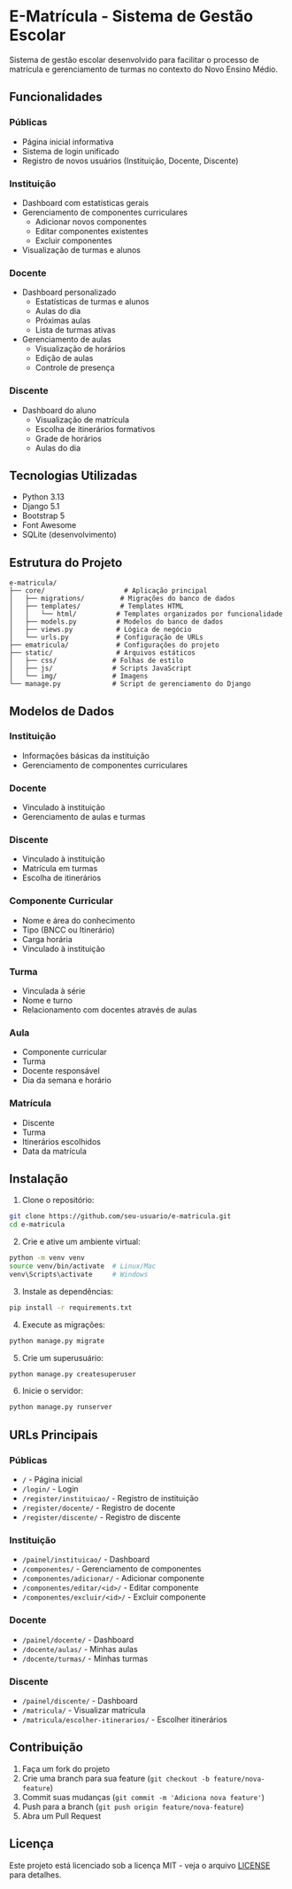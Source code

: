 # E-Matrícula - Sistema de Gestão Escolar

Sistema de gestão escolar desenvolvido para facilitar o processo de matrícula e gerenciamento de turmas no contexto do Novo Ensino Médio.

## Funcionalidades

### Públicas
- Página inicial informativa
- Sistema de login unificado
- Registro de novos usuários (Instituição, Docente, Discente)

### Instituição
- Dashboard com estatísticas gerais
- Gerenciamento de componentes curriculares
  - Adicionar novos componentes
  - Editar componentes existentes
  - Excluir componentes
- Visualização de turmas e alunos

### Docente
- Dashboard personalizado
  - Estatísticas de turmas e alunos
  - Aulas do dia
  - Próximas aulas
  - Lista de turmas ativas
- Gerenciamento de aulas
  - Visualização de horários
  - Edição de aulas
  - Controle de presença

### Discente
- Dashboard do aluno
  - Visualização de matrícula
  - Escolha de itinerários formativos
  - Grade de horários
  - Aulas do dia

## Tecnologias Utilizadas

- Python 3.13
- Django 5.1
- Bootstrap 5
- Font Awesome
- SQLite (desenvolvimento)

## Estrutura do Projeto

```
e-matricula/
├── core/                    # Aplicação principal
│   ├── migrations/         # Migrações do banco de dados
│   ├── templates/          # Templates HTML
│   │   └── html/          # Templates organizados por funcionalidade
│   ├── models.py          # Modelos do banco de dados
│   ├── views.py           # Lógica de negócio
│   └── urls.py            # Configuração de URLs
├── ematricula/            # Configurações do projeto
├── static/                # Arquivos estáticos
│   ├── css/              # Folhas de estilo
│   ├── js/               # Scripts JavaScript
│   └── img/              # Imagens
└── manage.py             # Script de gerenciamento do Django
```

## Modelos de Dados

### Instituição
- Informações básicas da instituição
- Gerenciamento de componentes curriculares

### Docente
- Vinculado à instituição
- Gerenciamento de aulas e turmas

### Discente
- Vinculado à instituição
- Matrícula em turmas
- Escolha de itinerários

### Componente Curricular
- Nome e área do conhecimento
- Tipo (BNCC ou Itinerário)
- Carga horária
- Vinculado à instituição

### Turma
- Vinculada à série
- Nome e turno
- Relacionamento com docentes através de aulas

### Aula
- Componente curricular
- Turma
- Docente responsável
- Dia da semana e horário

### Matrícula
- Discente
- Turma
- Itinerários escolhidos
- Data da matrícula

## Instalação

1. Clone o repositório:
```bash
git clone https://github.com/seu-usuario/e-matricula.git
cd e-matricula
```

2. Crie e ative um ambiente virtual:
```bash
python -m venv venv
source venv/bin/activate  # Linux/Mac
venv\Scripts\activate     # Windows
```

3. Instale as dependências:
```bash
pip install -r requirements.txt
```

4. Execute as migrações:
```bash
python manage.py migrate
```

5. Crie um superusuário:
```bash
python manage.py createsuperuser
```

6. Inicie o servidor:
```bash
python manage.py runserver
```

## URLs Principais

### Públicas
- `/` - Página inicial
- `/login/` - Login
- `/register/instituicao/` - Registro de instituição
- `/register/docente/` - Registro de docente
- `/register/discente/` - Registro de discente

### Instituição
- `/painel/instituicao/` - Dashboard
- `/componentes/` - Gerenciamento de componentes
- `/componentes/adicionar/` - Adicionar componente
- `/componentes/editar/<id>/` - Editar componente
- `/componentes/excluir/<id>/` - Excluir componente

### Docente
- `/painel/docente/` - Dashboard
- `/docente/aulas/` - Minhas aulas
- `/docente/turmas/` - Minhas turmas

### Discente
- `/painel/discente/` - Dashboard
- `/matricula/` - Visualizar matrícula
- `/matricula/escolher-itinerarios/` - Escolher itinerários

## Contribuição

1. Faça um fork do projeto
2. Crie uma branch para sua feature (`git checkout -b feature/nova-feature`)
3. Commit suas mudanças (`git commit -m 'Adiciona nova feature'`)
4. Push para a branch (`git push origin feature/nova-feature`)
5. Abra um Pull Request

## Licença

Este projeto está licenciado sob a licença MIT - veja o arquivo [LICENSE](LICENSE) para detalhes. 